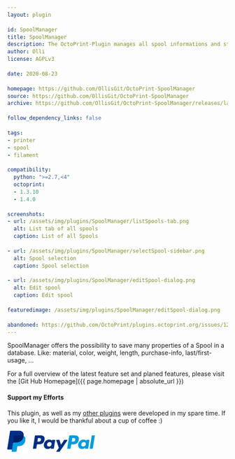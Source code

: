 ```yaml
---
layout: plugin

id: SpoolManager
title: SpoolManager
description: The OctoPrint-Plugin manages all spool informations and stores it in a database.
author: Olli
license: AGPLv3

date: 2020-08-23

homepage: https://github.com/OllisGit/OctoPrint-SpoolManager
source: https://github.com/OllisGit/OctoPrint-SpoolManager
archive: https://github.com/OllisGit/OctoPrint-SpoolManager/releases/latest/download/master.zip

follow_dependency_links: false

tags:
- printer
- spool
- filament

compatibility:
  python: ">=2.7,<4"
  octoprint:
  - 1.3.10
  - 1.4.0

screenshots:
- url: /assets/img/plugins/SpoolManager/listSpools-tab.png
  alt: List tab of all spools
  caption: List of all Spools

- url: /assets/img/plugins/SpoolManager/selectSpool-sidebar.png
  alt: Spool selection
  caption: Spool selection

- url: /assets/img/plugins/SpoolManager/editSpool-dialog.png
  alt: Edit spool
  caption: Edit spool

featuredimage: /assets/img/plugins/SpoolManager/editSpool-dialog.png

abandoned: https://github.com/OctoPrint/plugins.octoprint.org/issues/1213
---
```


SpoolManager offers the possibility to save many properties of a Spool in a database. Like: material, color, weight, length, purchase-info, last/first-usage, ...

For a full overview of the latest feature set and planed features, please visit the [Git Hub Homepage]({{ page.homepage | absolute_url }})


#### Support my Efforts

This plugin, as well as my [other plugins](https://github.com/OllisGit/) were developed in my spare time.
If you like it, I would be thankful about a cup of coffee :)

[![paypal](/assets/img/plugins/SpoolManager/paypal-with-text.png)](https://www.paypal.com/cgi-bin/webscr?cmd=_s-xclick&hosted_button_id=6SW5R6ZUKLB5E&source=url)
